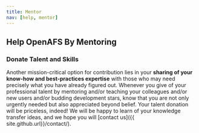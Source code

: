 ```yaml
---
title: Mentor
nav: [help, mentor]
---
```


## Help OpenAFS By Mentoring ##


### Donate Talent and Skills ###

Another mission-critical option for contribution lies in your **sharing of your know-how and best-practices expertise** with those who may need precisely what you have already figured out.  Whenever you give of your professional talent by mentoring and/or teaching your colleagues and/or new users and/or budding development stars, know that you are not only urgently needed but also appreciated beyond belief.  Your talent donation will be priceless, indeed!  We will be happy to learn of your knowledge transfer ideas, and we hope you will [contact us]({{ site.github.url}}/contact/).
